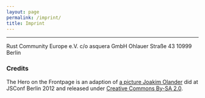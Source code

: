 ```yaml
---
layout: page
permalink: /imprint/
title: Imprint
---
```



<section markdown="1">

----

Rust Community Europe e.V.
c/o asquera GmbH
Ohlauer Straße 43
10999 Berlin

### Credits

The Hero on the Frontpage is an adaption of [a picture Joakim Olander](https://www.flickr.com/photos/jockew/8255053049/) did at JSConf Berlin 2012 and released under [Creative Commons By-SA 2.0](https://creativecommons.org/licenses/by-sa/2.0/).

</section>
